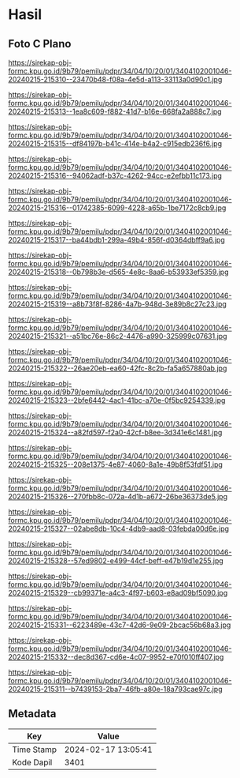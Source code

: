 # Hasil

## Foto C Plano

https://sirekap-obj-formc.kpu.go.id/9b79/pemilu/pdpr/34/04/10/20/01/3404102001046-20240215-215310--23470b48-f08a-4e5d-a113-33113a0d90c1.jpg

https://sirekap-obj-formc.kpu.go.id/9b79/pemilu/pdpr/34/04/10/20/01/3404102001046-20240215-215313--1ea8c609-f882-41d7-b16e-668fa2a888c7.jpg

https://sirekap-obj-formc.kpu.go.id/9b79/pemilu/pdpr/34/04/10/20/01/3404102001046-20240215-215315--df84197b-b41c-414e-b4a2-c915edb236f6.jpg

https://sirekap-obj-formc.kpu.go.id/9b79/pemilu/pdpr/34/04/10/20/01/3404102001046-20240215-215316--94062adf-b37c-4262-94cc-e2efbb11c173.jpg

https://sirekap-obj-formc.kpu.go.id/9b79/pemilu/pdpr/34/04/10/20/01/3404102001046-20240215-215316--01742385-6099-4228-a65b-1be7172c8cb9.jpg

https://sirekap-obj-formc.kpu.go.id/9b79/pemilu/pdpr/34/04/10/20/01/3404102001046-20240215-215317--ba44bdb1-299a-49b4-856f-d0364dbff9a6.jpg

https://sirekap-obj-formc.kpu.go.id/9b79/pemilu/pdpr/34/04/10/20/01/3404102001046-20240215-215318--0b798b3e-d565-4e8c-8aa6-b53933ef5359.jpg

https://sirekap-obj-formc.kpu.go.id/9b79/pemilu/pdpr/34/04/10/20/01/3404102001046-20240215-215319--a8b73f8f-8286-4a7b-948d-3e89b8c27c23.jpg

https://sirekap-obj-formc.kpu.go.id/9b79/pemilu/pdpr/34/04/10/20/01/3404102001046-20240215-215321--a51bc76e-86c2-4476-a990-325999c07631.jpg

https://sirekap-obj-formc.kpu.go.id/9b79/pemilu/pdpr/34/04/10/20/01/3404102001046-20240215-215322--26ae20eb-ea60-42fc-8c2b-fa5a657880ab.jpg

https://sirekap-obj-formc.kpu.go.id/9b79/pemilu/pdpr/34/04/10/20/01/3404102001046-20240215-215323--2bfe6442-4ac1-41bc-a70e-0f5bc9254339.jpg

https://sirekap-obj-formc.kpu.go.id/9b79/pemilu/pdpr/34/04/10/20/01/3404102001046-20240215-215324--a82fd597-f2a0-42cf-b8ee-3d341e6c1481.jpg

https://sirekap-obj-formc.kpu.go.id/9b79/pemilu/pdpr/34/04/10/20/01/3404102001046-20240215-215325--208e1375-4e87-4060-8a1e-49b8f53fdf51.jpg

https://sirekap-obj-formc.kpu.go.id/9b79/pemilu/pdpr/34/04/10/20/01/3404102001046-20240215-215326--270fbb8c-072a-4d1b-a672-26be36373de5.jpg

https://sirekap-obj-formc.kpu.go.id/9b79/pemilu/pdpr/34/04/10/20/01/3404102001046-20240215-215327--02abe8db-10c4-4db9-aad8-03febda00d6e.jpg

https://sirekap-obj-formc.kpu.go.id/9b79/pemilu/pdpr/34/04/10/20/01/3404102001046-20240215-215328--57ed9802-e499-44cf-beff-e47b19d1e255.jpg

https://sirekap-obj-formc.kpu.go.id/9b79/pemilu/pdpr/34/04/10/20/01/3404102001046-20240215-215329--cb99371e-a4c3-4f97-b603-e8ad09bf5090.jpg

https://sirekap-obj-formc.kpu.go.id/9b79/pemilu/pdpr/34/04/10/20/01/3404102001046-20240215-215331--6223489e-43c7-42d6-9e09-2bcac56b68a3.jpg

https://sirekap-obj-formc.kpu.go.id/9b79/pemilu/pdpr/34/04/10/20/01/3404102001046-20240215-215332--dec8d367-cd6e-4c07-9952-e70f010ff407.jpg

https://sirekap-obj-formc.kpu.go.id/9b79/pemilu/pdpr/34/04/10/20/01/3404102001046-20240215-215311--b7439153-2ba7-46fb-a80e-18a793cae97c.jpg


## Metadata

| Key        | Value               |
| ---------- | ------------------- |
| Time Stamp | 2024-02-17 13:05:41 |
| Kode Dapil | 3401                |



